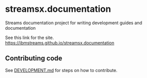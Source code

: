 # streamsx.documentation
Streams documentation project for writing development guides and documentation

See this link for the site.
https://ibmstreams.github.io/streamsx.documentation  

## Contributing code

See [DEVELOPMENT.md](DEVELOPMENT.md) for steps on how to contribute.